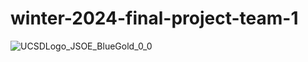 # winter-2024-final-project-team-1
![UCSDLogo_JSOE_BlueGold_0_0](https://github.com/UCSD-ECEMAE-148/winter-2024-final-project-team-1/assets/164559942/4630d67e-1c22-4412-a10a-fbcca2956862)
